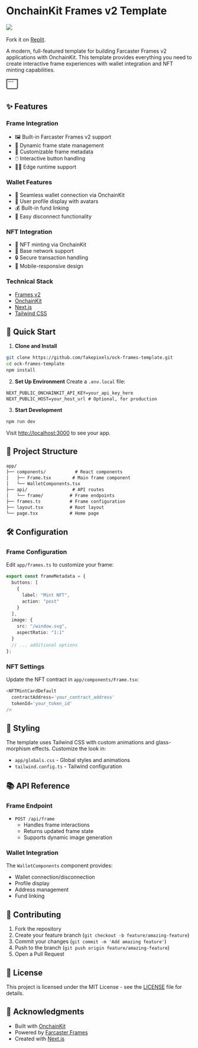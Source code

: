 # OnchainKit Frames v2 Template

[![](/public/miniart.gif)](https://ock-frames-template.vercel.app)

Fork it on [Replit](https://replit.com/@tina-he/ock-frames-template?v=1#README.md).

A modern, full-featured template for building Farcaster Frames v2 applications with OnchainKit. This template provides everything you need to create interactive frame experiences with wallet integration and NFT minting capabilities.

![Template Preview](/public/window.svg)

## ✨ Features

### Frame Integration
- 🖼️ Built-in Farcaster Frames v2 support
- 🔄 Dynamic frame state management
- 🎨 Customizable frame metadata
- 🖱️ Interactive button handling
- 🏃‍♂️ Edge runtime support

### Wallet Features
- 👛 Seamless wallet connection via OnchainKit
- 👤 User profile display with avatars
- 💰 Built-in fund linking
- 🔌 Easy disconnect functionality

### NFT Integration
- 🎨 NFT minting via OnchainKit
- 💎 Base network support
- 🔒 Secure transaction handling
- 📱 Mobile-responsive design

### Technical Stack
- [Frames v2](https://docs.farcaster.xyz/developers/frames/v2)
- [OnchainKit](https://onchainkit.xyz)
- [Next.js](https://nextjs.org)
- [Tailwind CSS](https://tailwindcss.com)

## 🚀 Quick Start

1. **Clone and Install**
```bash
git clone https://github.com/fakepixels/ock-frames-template.git
cd ock-frames-template
npm install
```

2. **Set Up Environment**
Create a `.env.local` file:
```env
NEXT_PUBLIC_ONCHAINKIT_API_KEY=your_api_key_here
NEXT_PUBLIC_HOST=your_host_url # Optional, for production
```

3. **Start Development**
```bash
npm run dev
```

Visit [http://localhost:3000](http://localhost:3000) to see your app.

## 📁 Project Structure

```
app/
├── components/           # React components
│   ├── Frame.tsx        # Main frame component
│   └── WalletComponents.tsx
├── api/                 # API routes
│   └── frame/          # Frame endpoints
├── frames.ts           # Frame configuration
├── layout.tsx          # Root layout
└── page.tsx            # Home page
```

## 🛠️ Configuration

### Frame Configuration
Edit `app/frames.ts` to customize your frame:
```typescript
export const frameMetadata = {
  buttons: [
    {
      label: "Mint NFT",
      action: "post"
    }
  ],
  image: {
    src: "/window.svg",
    aspectRatio: "1:1"
  }
  // ... additional options
};
```

### NFT Settings
Update the NFT contract in `app/components/Frame.tsx`:
```typescript
<NFTMintCardDefault
  contractAddress='your_contract_address'
  tokenId='your_token_id'
/>
```

## 🎨 Styling

The template uses Tailwind CSS with custom animations and glass-morphism effects. Customize the look in:
- `app/globals.css` - Global styles and animations
- `tailwind.config.ts` - Tailwind configuration

## 📚 API Reference

### Frame Endpoint
- `POST /api/frame`
  - Handles frame interactions
  - Returns updated frame state
  - Supports dynamic image generation

### Wallet Integration
The `WalletComponents` component provides:
- Wallet connection/disconnection
- Profile display
- Address management
- Fund linking

## 🤝 Contributing

1. Fork the repository
2. Create your feature branch (`git checkout -b feature/amazing-feature`)
3. Commit your changes (`git commit -m 'Add amazing feature'`)
4. Push to the branch (`git push origin feature/amazing-feature`)
5. Open a Pull Request

## 📄 License

This project is licensed under the MIT License - see the [LICENSE](LICENSE) file for details.

## 🙏 Acknowledgments

- Built with [OnchainKit](https://onchainkit.xyz)
- Powered by [Farcaster Frames](https://docs.farcaster.xyz/developers/frames/v2)
- Created with [Next.js](https://nextjs.org)
